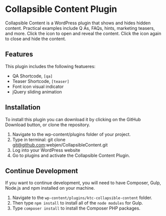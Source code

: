 # Collapsible Content Plugin

Collapsible Content is a WordPress plugin that shows and hides hidden content. Practical examples include Q As, FAQs, hints, marketing teasers, and more. Click the icon to open and reveal the content. Click the icon again to close and hide the content.

## Features

This plugin includes the following featueres:

* QA Shortcode, `[qa]`
* Teaser Shortcode, `[teaser]`
* Font icon visual indicator
* jQuery sliding animation

## Installation

To install this plugin you can download it by clicking on the GitHub Download button, or clone the repository.
 
1. Navigate to the wp-content/plugins folder of your project.
2. Type in terminal: git clone git@github.com:webjen/CollapsibleContent.git
3. Log into your WordPress website
4. Go to plugins and activate the Collapsible Content Plugin.

## Continue Development

If you want to continue development, you will need to have Composer, Gulp, Node.js and npm installed on your machine. 

1. Navigate to the `wp-content/plugins/ktc-collapsible-content` folder. 
2. Then type `npm install` to install all of the `node modules` for Gulp.
3. Type `composer install` to install the Composer PHP packages.


 